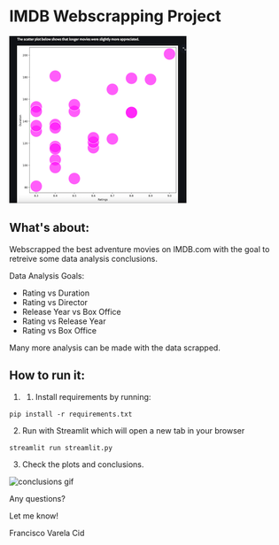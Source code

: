 # IMDB Webscrapping Project

![plot image](./images/imdb_analysis.png)

## What's about: 
Webscrapped the best adventure movies on IMDB.com with the goal to retreive some data analysis conclusions.

Data Analysis Goals:
- Rating vs Duration
- Rating vs Director
- Release Year vs Box Office
- Rating vs Release Year
- Rating vs Box Office

Many more analysis can be made with the data scrapped.

## How to run it:

1. 1) Install requirements by running:
```
pip install -r requirements.txt
```
2. Run with Streamlit which will open a new tab in your browser
```
streamlit run streamlit.py
```
3. Check the plots and conclusions.

![conclusions gif](./images/conclusions.gif)


Any questions?

Let me know!

Francisco Varela Cid